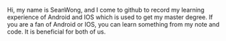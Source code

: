 Hi, my name is SeanWong, and I come to github to record my learning experience of Android and IOS which is used to get my master degree. 
If you are a fan of Android or IOS, you can learn something from my note and code.
It is beneficial for both of us.

<!---
seanwong-byte/seanwong-byte is a ✨ special ✨ repository because its `README.md` (this file) appears on your GitHub profile.
You can click the Preview link to take a look at your changes.
--->
